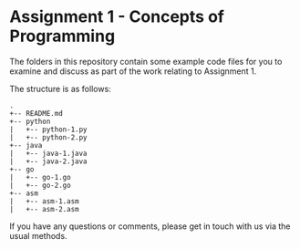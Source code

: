 # Assignment 1 - Concepts of Programming

The folders in this repository contain some example code files for you to examine and discuss as part of the work relating to Assignment 1.

The structure is as follows:

```
.
+-- README.md
+-- python
|   +-- python-1.py
|   +-- python-2.py
+-- java
|   +-- java-1.java
|   +-- java-2.java
+-- go
|   +-- go-1.go
|   +-- go-2.go
+-- asm
|   +-- asm-1.asm
|   +-- asm-2.asm
```

If you have any questions or comments, please get in touch with us via the usual methods.
